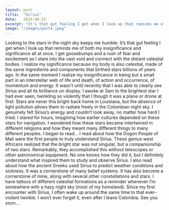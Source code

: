 ```yaml
---
layout: post
title:  "Sirius"
date:   2019-08-22
excerpt: "It’s that gut feeling I get when I look up that reminds me of both my insignificance and significance all at once. I get goosebumps and..."
image: "/images/post4.jpeg"
---
```


Looking to the stars in the night sky keeps me humble. It’s that gut feeling I get when I look up that reminds me of both my insignificance and significance all at once. I get goosebumps and a rush of fear and excitement as I stare into the vast void and connect with the distant celestial bodies. I realize my significance because my body is also celestial, made of the same ingredients and components that birthed stars billions of years ago. In the same moment I realize my insignificance in being but a small part in an interstellar web of life and death, of action and occurrence, of momentum and energy.
It wasn’t until recently that I was able to clearly see Sirius and all its brilliance on display. I awoke at 3am to the brightest star I had ever seen, twinkling so violently that I though it was a plane or drone at first. Stars are never this bright back home in Louisiana, but the absence of light pollution allows them to radiate freely in the Colombian night sky. I genuinely felt Sirius’s energy and couldn’t look away, no matter how hard I tried. I stared for hours, imagining how earlier cultures depended on these stars for navigation. I wondered how these stars became intertwined in different religions and how they meant many different things to many different peoples. I began to read…
I read about how the Dogon People of Mali were the first people to truly understand Sirius. These genius west Africans realized that the bright star was not singular, but a companionship of two stars. Remarkably, they accomplished this without telescopes or other astronomical equipment. No one knows how they did it, but I definitely understand what inspired them to study and observe Sirius. I also read about how the ancient Greeks used Sirius to predict weather conditions and sickness. It was a cornerstone of many belief systems. It has also become a cornerstone of mine, along with several other constellations and stars. I have tattoos of different celestial formations as a reminder whenever I’m somewhere with a hazy night sky (most of my homeland). Since my first encounter with Sirius, I often wake up around the same time to that ever-violent twinkle. I won’t ever forget it, even after I leave Colombia. See you soon…